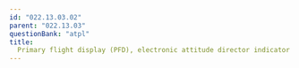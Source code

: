 ```yaml
---
id: "022.13.03.02"
parent: "022.13.03"
questionBank: "atpl"
title:
  Primary flight display (PFD), electronic attitude director indicator (EADI)
---
```

